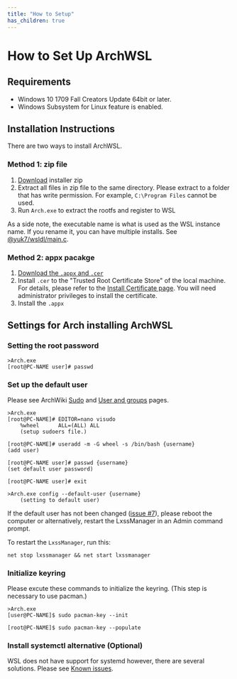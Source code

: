 ```yaml
---
title: "How to Setup"
has_children: true
---
```

# How to Set Up ArchWSL

## Requirements

* Windows 10 1709 Fall Creators Update 64bit or later.
* Windows Subsystem for Linux feature is enabled.

## Installation Instructions

There are two ways to install ArchWSL.

### Method 1: zip file

1. [Download](https://github.com/yuk7/ArchWSL/releases/latest) installer zip
2. Extract all files in zip file to the same directory.
   Please extract to a folder that has write permission.
   For example, `C:\Program Files` cannot be used.
3. Run `Arch.exe` to extract the rootfs and register to WSL

As a side note, the executable name is what is used as the WSL instance name.
If you rename it, you can have multiple installs.
See [@yuk7/wsldl/main.c](https://github.com/yuk7/wsldl/blob/00b0a696128d07192565ccf7e337e0797f9ee999/main.c#L57-L96).

### Method 2: appx pacakge

1. [Download the `.appx` and `.cer`](https://github.com/yuk7/ArchWSL/releases/latest)
2. Install `.cer` to the "Trusted Root Certificate Store" of the local machine.
   For details, please refer to the [Install Certificate page](Install-Certificate.md).
   You will need administrator privileges to install the certificate.
3. Install the `.appx`

## Settings for Arch installing ArchWSL

### Setting the root password

```shell
>Arch.exe
[root@PC-NAME user]# passwd
```

### Set up the default user

Please see ArchWiki
[Sudo](https://wiki.archlinux.org/index.php/Sudo#Example_entries)
and
[User and groups](https://wiki.archlinux.org/index.php/Users_and_groups) pages.

```shell
>Arch.exe
[root@PC-NAME]# EDITOR=nano visudo
    %wheel      ALL=(ALL) ALL
    (setup sudoers file.)

[root@PC-NAME]# useradd -m -G wheel -s /bin/bash {username}
(add user)

[root@PC-NAME user]# passwd {username}
(set default user password)

[root@PC-NAME user]# exit

>Arch.exe config --default-user {username}
    (setting to default user)
```

If the default user has not been changed
([issue #7](https://github.com/yuk7/ArchWSL/issues/7)),
please reboot the computer or alternatively, restart the LxssManager in an Admin
command prompt.

To restart the `LxssManager`, run this:

```batch
net stop lxssmanager && net start lxssmanager
```

### Initialize keyring

Please excute these commands to initialize the keyring.
(This step is necessary to use pacman.)

```shell
>Arch.exe
[user@PC-NAME]$ sudo pacman-key --init

[root@PC-NAME]$ sudo pacman-key --populate
```

### Install systemctl alternative (Optional)

WSL does not have support for systemd however, there are several solutions.
Please see [Known issues](Known-issues.md#systemdsystemctl).
